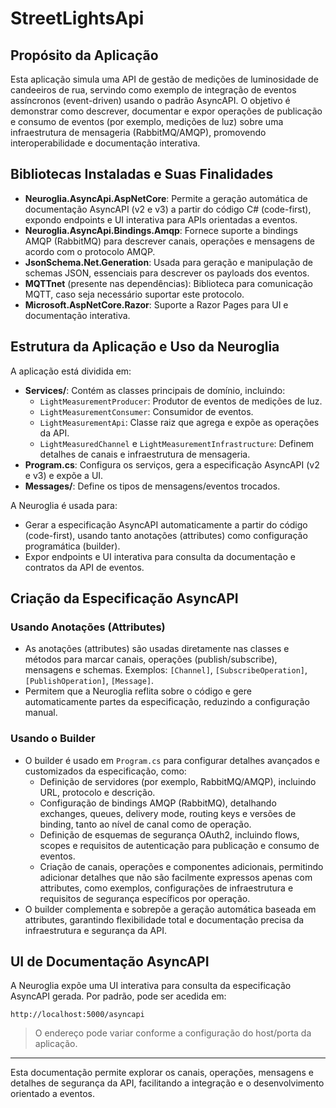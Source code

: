 # StreetLightsApi

## Propósito da Aplicação
Esta aplicação simula uma API de gestão de medições de luminosidade de candeeiros de rua, servindo como exemplo de integração de eventos assíncronos (event-driven) usando o padrão AsyncAPI. O objetivo é demonstrar como descrever, documentar e expor operações de publicação e consumo de eventos (por exemplo, medições de luz) sobre uma infraestrutura de mensageria (RabbitMQ/AMQP), promovendo interoperabilidade e documentação interativa.

## Bibliotecas Instaladas e Suas Finalidades
- **Neuroglia.AsyncApi.AspNetCore**: Permite a geração automática de documentação AsyncAPI (v2 e v3) a partir do código C# (code-first), expondo endpoints e UI interativa para APIs orientadas a eventos.
- **Neuroglia.AsyncApi.Bindings.Amqp**: Fornece suporte a bindings AMQP (RabbitMQ) para descrever canais, operações e mensagens de acordo com o protocolo AMQP.
- **JsonSchema.Net.Generation**: Usada para geração e manipulação de schemas JSON, essenciais para descrever os payloads dos eventos.
- **MQTTnet** (presente nas dependências): Biblioteca para comunicação MQTT, caso seja necessário suportar este protocolo.
- **Microsoft.AspNetCore.Razor**: Suporte a Razor Pages para UI e documentação interativa.

## Estrutura da Aplicação e Uso da Neuroglia
A aplicação está dividida em:
- **Services/**: Contém as classes principais de domínio, incluindo:
  - `LightMeasurementProducer`: Produtor de eventos de medições de luz.
  - `LightMeasurementConsumer`: Consumidor de eventos.
  - `LightMeasurementApi`: Classe raiz que agrega e expõe as operações da API.
  - `LightMeasuredChannel` e `LightMeasurementInfrastructure`: Definem detalhes de canais e infraestrutura de mensageria.
- **Program.cs**: Configura os serviços, gera a especificação AsyncAPI (v2 e v3) e expõe a UI.
- **Messages/**: Define os tipos de mensagens/eventos trocados.

A Neuroglia é usada para:
- Gerar a especificação AsyncAPI automaticamente a partir do código (code-first), usando tanto anotações (attributes) como configuração programática (builder).
- Expor endpoints e UI interativa para consulta da documentação e contratos da API de eventos.

## Criação da Especificação AsyncAPI

### Usando Anotações (Attributes)
- As anotações (attributes) são usadas diretamente nas classes e métodos para marcar canais, operações (publish/subscribe), mensagens e schemas. Exemplos: `[Channel]`, `[SubscribeOperation]`, `[PublishOperation]`, `[Message]`.
- Permitem que a Neuroglia reflita sobre o código e gere automaticamente partes da especificação, reduzindo a configuração manual.

### Usando o Builder
- O builder é usado em `Program.cs` para configurar detalhes avançados e customizados da especificação, como:
  - Definição de servidores (por exemplo, RabbitMQ/AMQP), incluindo URL, protocolo e descrição.
  - Configuração de bindings AMQP (RabbitMQ), detalhando exchanges, queues, delivery mode, routing keys e versões de binding, tanto ao nível de canal como de operação.
  - Definição de esquemas de segurança OAuth2, incluindo flows, scopes e requisitos de autenticação para publicação e consumo de eventos.
  - Criação de canais, operações e componentes adicionais, permitindo adicionar detalhes que não são facilmente expressos apenas com attributes, como exemplos, configurações de infraestrutura e requisitos de segurança específicos por operação.
- O builder complementa e sobrepõe a geração automática baseada em attributes, garantindo flexibilidade total e documentação precisa da infraestrutura e segurança da API.

## UI de Documentação AsyncAPI
A Neuroglia expõe uma UI interativa para consulta da especificação AsyncAPI gerada. Por padrão, pode ser acedida em:

```
http://localhost:5000/asyncapi
```

> O endereço pode variar conforme a configuração do host/porta da aplicação.

---

Esta documentação permite explorar os canais, operações, mensagens e detalhes de segurança da API, facilitando a integração e o desenvolvimento orientado a eventos.